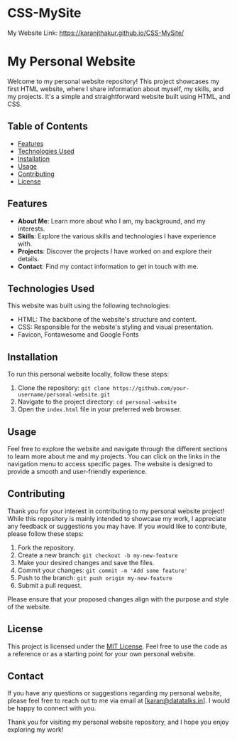 # CSS-MySite

My Website Link: https://karanjthakur.github.io/CSS-MySite/

# My Personal Website

Welcome to my personal website repository! This project showcases my first HTML website, where I share information about myself, my skills, and my projects. It's a simple and straightforward website built using HTML, and CSS.

## Table of Contents

- [Features](#features)
- [Technologies Used](#technologies-used)
- [Installation](#installation)
- [Usage](#usage)
- [Contributing](#contributing)
- [License](#license)

## Features

- **About Me**: Learn more about who I am, my background, and my interests.
- **Skills**: Explore the various skills and technologies I have experience with.
- **Projects**: Discover the projects I have worked on and explore their details.
- **Contact**: Find my contact information to get in touch with me.

## Technologies Used

This website was built using the following technologies:

- HTML: The backbone of the website's structure and content.
- CSS: Responsible for the website's styling and visual presentation.
- Favicon, Fontawesome and Google Fonts
## Installation

To run this personal website locally, follow these steps:

1. Clone the repository: `git clone https://github.com/your-username/personal-website.git`
2. Navigate to the project directory: `cd personal-website`
3. Open the `index.html` file in your preferred web browser.

## Usage

Feel free to explore the website and navigate through the different sections to learn more about me and my projects. You can click on the links in the navigation menu to access specific pages. The website is designed to provide a smooth and user-friendly experience.

## Contributing

Thank you for your interest in contributing to my personal website project! While this repository is mainly intended to showcase my work, I appreciate any feedback or suggestions you may have. If you would like to contribute, please follow these steps:

1. Fork the repository.
2. Create a new branch: `git checkout -b my-new-feature`
3. Make your desired changes and save the files.
4. Commit your changes: `git commit -m 'Add some feature'`
5. Push to the branch: `git push origin my-new-feature`
6. Submit a pull request.

Please ensure that your proposed changes align with the purpose and style of the website.

## License

This project is licensed under the [MIT License](https://opensource.org/licenses/MIT). Feel free to use the code as a reference or as a starting point for your own personal website.

## Contact

If you have any questions or suggestions regarding my personal website, please feel free to reach out to me via email at [karan@datatalks.in]. I would be happy to connect with you.

Thank you for visiting my personal website repository, and I hope you enjoy exploring my work!
